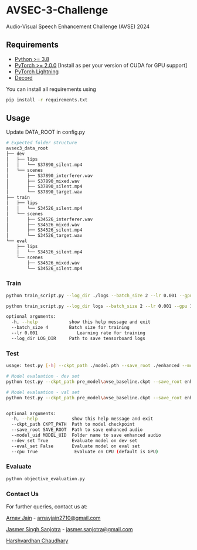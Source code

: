 # AVSEC-3-Challenge
Audio-Visual Speech Enhancement Challenge (AVSE) 2024


## Requirements
* [Python >= 3.8](https://www.python.org/)
* [PyTorch >= 2.0.0](https://pytorch.org/) [Install as per your version of CUDA for GPU support]
* [PyTorch Lightning](https://lightning.ai/docs/pytorch/latest/)
* [Decord](https://github.com/dmlc/decord)

You can install all requirements using 
```bash
pip install -r requirements.txt
```

## Usage
Update DATA_ROOT in config.py 
```bash
# Expected folder structure
avsec3_data_root
├── dev
│   ├── lips
│   │   └── S37890_silent.mp4
│   └── scenes
│       ├── S37890_interferer.wav
│       ├── S37890_mixed.wav
│       ├── S37890_silent.mp4
│       └── S37890_target.wav
├── train
│   ├── lips
│   │   └── S34526_silent.mp4
│   └── scenes
│       ├── S34526_interferer.wav
│       ├── S34526_mixed.wav
│       ├── S34526_silent.mp4
│       └── S34526_target.wav
└── eval 
    ├── lips
    │   └── S34526_silent.mp4
    └── scenes
        ├── S34526_mixed.wav
        └── S34526_silent.mp4
```

### Train
```bash
python train_script.py --log_dir ./logs --batch_size 2 --lr 0.001 --gpu 1 --max_epochs 20

python train_script.py --log_dir logs --batch_size 2 --lr 0.001 --gpu 1 --max_epochs_no 50

optional arguments:
  -h, --help            show this help message and exit
  --batch_size 4        Batch size for training
  --lr 0.001               Learning rate for training
  --log_dir LOG_DIR     Path to save tensorboard logs
```

### Test
```bash
usage: test.py [-h] --ckpt_path ./model.pth --save_root ./enhanced --model_uid avse [--dev_set False] [--eval_set True] [--cpu True]

# Model evaluation - dev set
python test.py --ckpt_path pre_model\avse_baseline.ckpt --save_root enhanced --model_uid avse --dev_set True --eval_set False --cpu False

# Model evaluation - val set
python test.py --ckpt_path pre_model\avse_baseline.ckpt --save_root enhanced --model_uid avse --dev_set False --eval_set True --cpu False


optional arguments:
  -h, --help             show this help message and exit
  --ckpt_path CKPT_PATH  Path to model checkpoint
  --save_root SAVE_ROOT  Path to save enhanced audio
  --model_uid MODEL_UID  Folder name to save enhanced audio
  --dev_set True         Evaluate model on dev set
  --eval_set False       Evaluate model on eval set
  --cpu True              Evaluate on CPU (default is GPU)
```

### Evaluate
```bash  
python objective_evaluation.py
```

### Contact Us
For further queries, contact us at:

[Arnav Jain](https://github.com/arnavjain2710) - arnavjain2710@gmail.com 

[Jasmer Singh Sanjotra](https://github.com/TheAlphaJas) - jasmer.sanjotra@gmail.com 

[Harshvardhan Chaudhary](https://github.com/Harshvardhan-To1)
